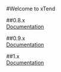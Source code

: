 #Welcome to xTend  

##0.8.x  
[Documentation](/0.8.x/)  

##0.9.x  
[Documentation](/0.9.x/)  

##1.x  
[Documentation](/1.x/)  